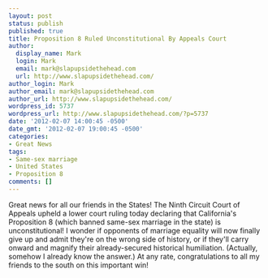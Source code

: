 ```yaml
---
layout: post
status: publish
published: true
title: Proposition 8 Ruled Unconstitutional By Appeals Court
author:
  display_name: Mark
  login: Mark
  email: mark@slapupsidethehead.com
  url: http://www.slapupsidethehead.com/
author_login: Mark
author_email: mark@slapupsidethehead.com
author_url: http://www.slapupsidethehead.com/
wordpress_id: 5737
wordpress_url: http://www.slapupsidethehead.com/?p=5737
date: '2012-02-07 14:00:45 -0500'
date_gmt: '2012-02-07 19:00:45 -0500'
categories:
- Great News
tags:
- Same-sex marriage
- United States
- Proposition 8
comments: []
---
```

Great news for all our friends in the States! The Ninth Circuit Court of Appeals upheld a lower court ruling today declaring that California's Proposition 8 (which banned same-sex marriage in the state) is unconstitutional! I wonder if opponents of marriage equality will now finally give up and admit they're on the wrong side of history, or if they'll carry onward and magnify their already-secured historical humiliation. (Actually, somehow I already know the answer.) At any rate, congratulations to all my friends to the south on this important win!


